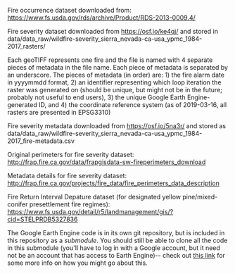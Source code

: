 Fire occurrence dataset downloaded from: https://www.fs.usda.gov/rds/archive/Product/RDS-2013-0009.4/

Fire severity dataset downloaded from https://osf.io/ke4qj/ and stored in data/data_raw/wildfire-severity_sierra_nevada-ca-usa_ypmc_1984-2017_rasters/

Each geoTIFF represents one fire and the file is named with 4 separate pieces of metadata in the file name. Each piece of metadata is separated by an underscore. The pieces of metadata (in order) are: 1) the fire alarm date in yyyymmdd format, 2) an identifier representing which loop iteration the raster was generated on (should be unique, but might not be in the future; probably not useful to end users), 3) the unique Google Earth Engine-generated ID, and 4) the coordinate reference system (as of 2019-03-16, all rasters are presented in EPSG3310)

Fire severity metadata downloaded from https://osf.io/5na3r/ and stored as data/data_raw/wildfire-severity_sierra_nevada-ca-usa_ypmc_1984-2017_fire-metadata.csv

Original perimeters for fire severity dataset:
http://frap.fire.ca.gov/data/frapgisdata-sw-fireperimeters_download

Metadata details for fire severity dataset:
http://frap.fire.ca.gov/projects/fire_data/fire_perimeters_data_description

Fire Return Interval Depature dataset (for designated yellow pine/mixed-conifer presettlement fire regimes):
https://www.fs.usda.gov/detail/r5/landmanagement/gis/?cid=STELPRDB5327836

The Google Earth Engine code is in its own git repository, but is included in this repository as a *submodule*. You should still be able to clone all the code in this submodule (you'll have to log in with a Google account, but it need not be an account that has access to Earth Engine)-- check out [this link](https://gist.github.com/gitaarik/8735255) for some more info on how you might go about this.